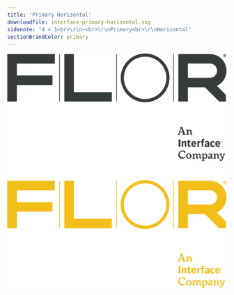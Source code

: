 ```yaml
---
title: 'Primary Horizontal'
downloadFile: interface-primary-horizontal.svg
sidenote: "4 × 1<br>\r\n—<br>\r\nPrimary<br>\r\nHorizontal"
sectionBrandColor: primary
---
```


![](interface-primary-horizontal.svg?resize=277)